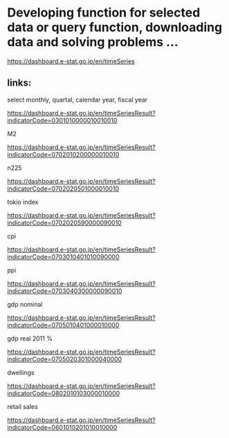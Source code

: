 # Developing function for selected data or query function, downloading data and solving problems ...


<a href="https://dashboard.e-stat.go.jp/en/timeSeries">https://dashboard.e-stat.go.jp/en/timeSeries</a><br>


## links:

select monthly, quartal, calendar year, fiscal year

<a href="https://dashboard.e-stat.go.jp/en/timeSeriesResult?indicatorCode=0301010000010010010">https://dashboard.e-stat.go.jp/en/timeSeriesResult?indicatorCode=0301010000010010010</a><br>

M2

<a href="https://dashboard.e-stat.go.jp/en/timeSeriesResult?indicatorCode=0702010200000010010">https://dashboard.e-stat.go.jp/en/timeSeriesResult?indicatorCode=0702010200000010010</a><br>

n225

<a href="https://dashboard.e-stat.go.jp/en/timeSeriesResult?indicatorCode=0702020501000010010">https://dashboard.e-stat.go.jp/en/timeSeriesResult?indicatorCode=0702020501000010010</a><br>

tokio index

<a href="https://dashboard.e-stat.go.jp/en/timeSeriesResult?indicatorCode=0702020590000090010">https://dashboard.e-stat.go.jp/en/timeSeriesResult?indicatorCode=0702020590000090010</a><br>

cpi

<a href="https://dashboard.e-stat.go.jp/en/timeSeriesResult?indicatorCode=0703010401010090000">https://dashboard.e-stat.go.jp/en/timeSeriesResult?indicatorCode=0703010401010090000</a><br>

ppi

<a href="https://dashboard.e-stat.go.jp/en/timeSeriesResult?indicatorCode=0703040300000090010">https://dashboard.e-stat.go.jp/en/timeSeriesResult?indicatorCode=0703040300000090010</a><br>

gdp nominal

<a href="https://dashboard.e-stat.go.jp/en/timeSeriesResult?indicatorCode=0705010401000010000">https://dashboard.e-stat.go.jp/en/timeSeriesResult?indicatorCode=0705010401000010000</a><br>

gdp real 2011 %

<a href="https://dashboard.e-stat.go.jp/en/timeSeriesResult?indicatorCode=0705020301000040000">https://dashboard.e-stat.go.jp/en/timeSeriesResult?indicatorCode=0705020301000040000</a><br>


dwellings

<a href="https://dashboard.e-stat.go.jp/en/timeSeriesResult?indicatorCode=0802010103000010000">https://dashboard.e-stat.go.jp/en/timeSeriesResult?indicatorCode=0802010103000010000</a><br>


retail sales

<a href="https://dashboard.e-stat.go.jp/en/timeSeriesResult?indicatorCode=0601010201010010000">https://dashboard.e-stat.go.jp/en/timeSeriesResult?indicatorCode=0601010201010010000</a><br>